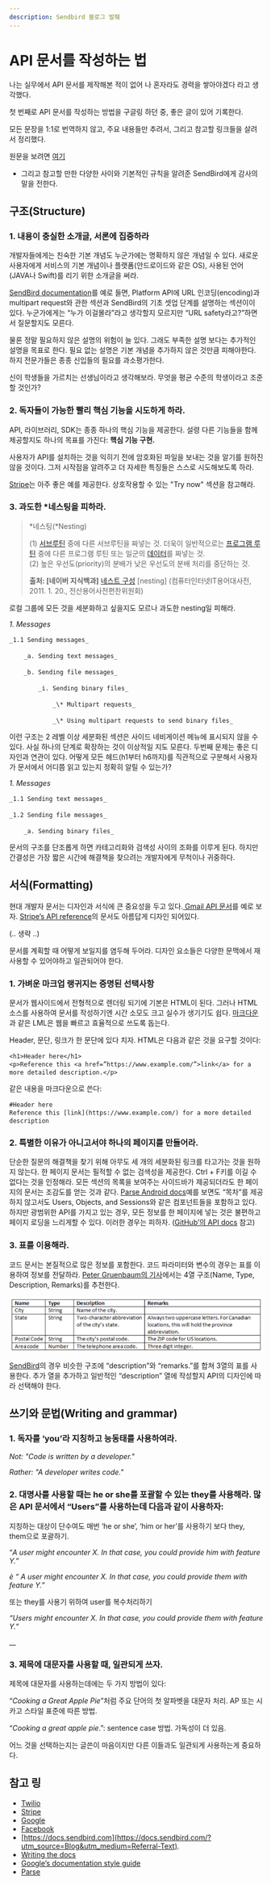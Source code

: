 ```yaml
---
description: Sendbird 블로그 발췌
---
```


# API 문서를 작성하는 법



나는 실무에서 API 문서를 제작해본 적이 없어 나 혼자라도 경력을 쌓아야겠다 라고 생각했다.

첫 번째로 API 문서를 작성하는 방법을 구글링 하던 중, 좋은 글이 있어 기록한다.

모든 문장을 1:1로 번역하지 않고, 주요 내용들만 추려서, 그리고 참고할 링크들을 살려서 정리했다.

원문을 보려면 [여기](https://blog.sendbird.com/a-guide-to-writing-api-documentation)

+ 그리고 참고할 만한 다양한 사이와 기본적인 규칙을 알려준 SendBird에게 감사의 말을 전한다.



## 구조\(Structure\)

### 1.     내용이 충실한 소개글, 서론에 집중하라

개발자들에게는 친숙한 기본 개념도 누군가에는 명확하지 않은 개념일 수 있다. 새로운 사용자에게 서비스의 기본 개념이나 플랫폼\(안드로이드와 같은 OS\), 사용된 언어\(JAVA나 Swift\)를 리기 위한 소개글을 써라.

 [SendBird documentation](https://docs.sendbird.com/platform?utm_source=Blog&utm_medium=Referral-Text)를 예로 들면,  Platform API에 URL 인코딩\(encoding\)과 multipart request와 관한 섹션과 SendBird의 기초 셋업 단계를 설명하는 섹션이이 있다. 누군가에게는 “누가 이걸몰라”라고 생각할지 모르지만 “URL safety라고?”하면서 질문할지도 모른다.

물론 정말 필요하지 않은 설명의 위험이 늘 있다.  그래도 부족한 설명 보다는 추가적인 설명을 목표로 한다. 필요 없는 설명은 기본 개념을 추가하지 않은 것만큼 피해야한다. 하지 전문가들은 종종 신입들의 필요를 과소평가한다. 

신이 학생들을 가르치는 선생님이라고 생각해보라. 무엇을 평균 수준의 학생이라고 조준할 것인가?



### 2.     독자들이 가능한 빨리 핵심 기능을 시도하게 하라.

API, 라이브러리, SDK는 종종 하나의 핵심 기능을 제공한다. 설령 다른 기능들을 함께 제공할지도 하나의 목표를 가진다: **핵심 기능 구현.** 

사용자가 API를 설치하는 것을 익히기 전에 암호화된 파일을 보내는 것을 알기를 원하진 않을 것이다. 그저 시작점을 알려주고 더 자세한 특징들은 스스로 시도해보도록 하라.

[Stripe](https://stripe.com/docs)는 아주 좋은 예를 제공한다. 상호작용할 수 있는 "Try now" 섹션을 참고해라.



### 3.     과도한 \*네스팅을 피하라.

> \*네스팅\(\*Nesting\) 
>
> \(1\) [서브루틴](https://terms.naver.com/entry.nhn?docId=852166&ref=y) 중에 다른 서브루틴을 짜넣는 것. 더욱이 일반적으로는 [프로그램 루틴](https://terms.naver.com/entry.nhn?docId=833918&ref=y) 중에 다른 프로그램 루틴 또는 일군의 [데이터](https://terms.naver.com/entry.nhn?docId=847441&ref=y)를 짜넣는 것.  
> \(2\) 높은 우선도\(priority\)의 분배가 낮은 우선도의 분배 처리를 중단하는 것.
>
> **출처: \[네이버 지식백과\]** [네스트 구성](https://terms.naver.com/entry.nhn?docId=830466) \[nesting\] \(컴퓨터인터넷IT용어대사전, 2011. 1. 20., 전산용어사전편찬위원회\)



로컬 그룹에 모든 것을 세분화하고 싶을지도 모르나 과도한 nesting일 피해라.

_1. Messages_

    _1.1 Sending messages_

        _a. Sending text messages_

        _b. Sending file messages_

            _i. Sending binary files_

                _\* Multipart requests_

                _\* Using multipart requests to send binary files_

이런 구조는 2 레벨 이상 세분화된 섹션은 사이드 네비게이션 메뉴에 표시되지 않을 수 있다. 사실 하나의 단계로 확장하는 것이 이상적일 지도 모른다. 두번째 문제는 좋은 디자인과 연관이 있다. 어떻게 모든 헤드\(h1부터 h6까지\)를 직관적으로 구분해서 사용자가 문서에서 어디쯤 읽고 있는지 정확히 알릴 수 있는가?

_1. Messages_

    _1.1 Sending text messages_

    _1.2 Sending file messages_

        _a. Sending binary files_

문서의 구조를 단조롭게 하면 카테고리화와 검색성 사이의 조화를 이루게 된다. 하지만 간결성은 가장 짧은 시간에 해결책을 찾으려는 개발자에게 무척이나 귀중하다.



## 서식\(Formatting\)

현대 개발자 문서는 디자인과 서식에 큰 중요성을 두고 있다.[ Gmail API 문서](https://developers.google.com/gmail/api/v1/reference/users/labels/update)를 예로 보자.  [Stripe’s API reference](https://stripe.com/docs/api#authentication)의 문서도 아름답게 디자인 되어있다.

\(.. 생략 ..\)

문서를 계획할 때 어떻게 보일지를 염두해 두어라. 디자인 요소들은 다양한 문맥에서 재사용할 수 있어야하고 일관되어야 한다.



### 1.     가벼운 마크업 랭귀지는 증명된 선택사항

문서가 웹사이드에서 전형적으로 렌더링 되기에 기본은 HTML이 된다. 그러나 HTML 소스를 사용하여 문서를 작성하기엔 시간 소모도 크고 실수가 생기기도 쉽다. [마크다운](https://daringfireball.net/projects/markdown/syntax)과 같은 LML은 웹을 빠르고 효율적으로 쓰도록 돕는다. 

Header, 문단, 링크가 한 문단에 있다 치자. HTML은 다음과 같은 것을 요구할 것이다: 

```text
<h1>Header here</h1>
<p>Reference this <a href=”https://www.example.com/”>link</a> for a more detailed description.</p>
```

  
같은 내용을 마크다운으로 쓴다:

```text
#Header here
Reference this [link](https://www.example.com/) for a more detailed description
```



### 2.     특별한 이유가 아니고서야 하나의 페이지를 만들어라.

단순한 질문의 해결책을 찾기 위해 아무도 세 개의 세분화된 링크를 타고가는 것을 원하지 않는다. 한 페이지 문서는 필적할 수 없는 검색성을 제공한다. Ctrl + F키를 이길 수 없다는 것을 인정해라. 모든 섹션의 목록을 보여주는 사이드바가 제공되더라도 한 페이지의 문서는 조감도를 얻는 것과 같다. [Parse Android docs](http://docs.parseplatform.org/android/guide/)예를 보면도 “목차”를 제공하지 않고서도 Users, Objects, and Sessions와 같은 컴포넌트들을 포함하고 있다. 하지만 광범위한 API를 가지고 있는 경우, 모든 정보를 한 페이지에 넣는 것은 불편하고 페이지 로딩을 느리게할 수 있다. 이러한 경우는 피하자. \([GitHub’의 API docs](https://developer.github.com/v3/) 참고\)



### 3.     표를 이용해라.

코드 문서는 본질적으로 많은 정보를 포함한다. 코드 파라미터와 변수의 경우는 표를 이용하여 정보를 전달하라. [Peter Gruenbaum의 기사](https://www.programmableweb.com/news/web-api-documentation-best-practices/2010/08/12)에서는 4열 구조\(Name,  Type, Description, Remarks\)를 추천한다.

![resource: Peter Gruenbarum&apos;s article](../.gitbook/assets/image%20%2835%29.png)

 [SendBird](https://docs.sendbird.com/platform?utm_source=Blog&utm_medium=Referral-Text&_ga=2.199464174.1799238679.1565728700-1150278189.1565728700#user_3_create_a_user)의 경우 비슷한 구조에 “description”와 “remarks.”를 합쳐 3열의 표를 사용한다. 추가 열을 추가하고 일반적인 “description” 열에 작성할지 API의 디자인에 따라 선택해야 한다.







## 쓰기와 문법\(Writing and grammar\)



### 1.     독자를 ‘you’라 지칭하고 능동태를 사용하여라.

_Not: "Code is written by a developer."_ 

_Rather: "A developer writes code."_



### 2.     대명사를 사용할 때는 he or she를 포괄할 수 있는 they를 사용해라. 많은 API 문서에서 “Users”를 사용하는데 다음과 같이 사용하자:

지칭하는 대상이 단수여도 매번 ‘he or she’,  ‘him or her’를 사용하기 보다 they, them으로 포괄하기.

“_A user might encounter X. In that case, you could provide him with feature Y.”_

_è “ A user might encounter X. In that case, you could provide them with feature Y.”_

또는 they를 사용기 위하여 user를 복수처리하기

 _“Users might encounter X. In that case, you could provide them with feature Y.”_

\_\_

### 3.     제목에 대문자를 사용할 때, 일관되게 쓰자.

제목에 대문자를 사용하는데에는 두 가지 방법이 있다:

“_Cooking a Great Apple Pie_”처럼 주요 단어의 첫 알파벳을 대문자 처리. AP 또는 시카고 스타일 표준에 따른 방법.

 “_Cooking a great apple pie_.”: sentence case 방법. 가독성이 더 있음.

어느 것을 선택하는지는 글쓴이 마음이지만 다른 이들과도 일관되게 사용하는게 중요하다.



## 참고 링

* [Twilio](https://www.twilio.com/docs/)
* [Stripe](https://stripe.com/docs) 
* [Google](https://developers.google.com/gmail/api/v1/reference/)
* [Facebook](https://developers.facebook.com/docs/graph-api) 
* [https://docs.sendbird.com](https://docs.sendbird.com/?utm_source=Blog&utm_medium=Referral-Text).
* [Writing the docs](http://www.writethedocs.org/guide/) 
* [Google’s documentation style guide](https://github.com/google/styleguide/tree/gh-pages/docguide) 
* [Parse](http://blog.parse.com/learn/engineering/designing-great-api-docs/)

